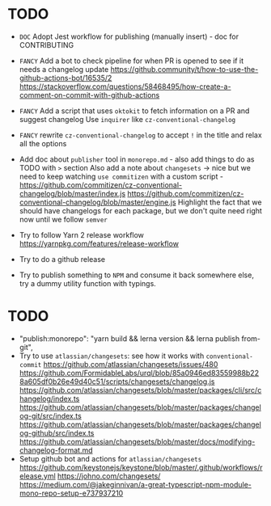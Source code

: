 # TODO

- `DOC` Adopt Jest workflow for publishing (manually insert) - doc for CONTRIBUTING

- `FANCY` Add a bot to check pipeline for when PR is opened to see if it needs a changelog update
  https://github.community/t/how-to-use-the-github-actions-bot/16535/2
  https://stackoverflow.com/questions/58468495/how-create-a-comment-on-commit-with-github-actions
- `FANCY` Add a script that uses `oktokit` to fetch information on a PR and suggest changelog
  Use `inquirer` like `cz-conventional-changelog`
- `FANCY` rewrite `cz-conventional-changelog` to accept `!` in the title and relax all the options
- Add doc about `publisher` tool in `monorepo.md` - also add things to do as TODO with `>` section
  Also add a note about `changesets` -> nice but we need to keep watching
  `use commitizen` with a custom script - https://github.com/commitizen/cz-conventional-changelog/blob/master/index.js
  https://github.com/commitizen/cz-conventional-changelog/blob/master/engine.js
  Highlight the fact that we should have changelogs for each package, but we don't quite need right now until we follow `semver`

- Try to follow Yarn 2 release workflow
  https://yarnpkg.com/features/release-workflow
- Try to do a github release
- Try to publish something to `NPM` and consume it back somewhere else, try a dummy utility function with typings.

# TODO

- "publish:monorepo": "yarn build && lerna version && lerna publish from-git",
- Try to use `atlassian/changesets`: see how it works with `conventional-commit`
  https://github.com/atlassian/changesets/issues/480
  https://github.com/FormidableLabs/urql/blob/85a0946ed83559988b228a605df0b26e49d40c51/scripts/changesets/changelog.js
  https://github.com/atlassian/changesets/blob/master/packages/cli/src/changelog/index.ts
  https://github.com/atlassian/changesets/blob/master/packages/changelog-git/src/index.ts
  https://github.com/atlassian/changesets/blob/master/packages/changelog-github/src/index.ts
  https://github.com/atlassian/changesets/blob/master/docs/modifying-changelog-format.md
- Setup github bot and actions for `atlassian/changesets`
  https://github.com/keystonejs/keystone/blob/master/.github/workflows/release.yml
  https://johno.com/changesets/
  https://medium.com/@jakeginnivan/a-great-typescript-npm-module-mono-repo-setup-e737937210
